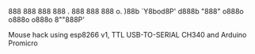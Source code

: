 

888   888  888          888 .  888   888   888  o.  )88b 
`Y8bod8P' d888b         "888" o888o o888o o888o 8""888P' 



Mouse hack using esp8266 v1, TTL USB-TO-SERIAL CH340 and Arduino Promicro
